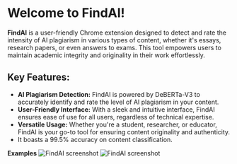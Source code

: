 # Welcome to FindAI!

**FindAI** is a user-friendly Chrome extension designed to detect and rate the intensity of AI plagiarism in various types of content, whether it's essays, research papers, or even answers to exams. This tool empowers users to maintain academic integrity and originality in their work effortlessly.

## Key Features:
- **AI Plagiarism Detection:** FindAI is powered by DeBERTa-V3 to accurately identify and rate the level of AI plagiarism in your content.
- **User-Friendly Interface:** With a sleek and intuitive interface, FindAI ensures ease of use for all users, regardless of technical expertise.
- **Versatile Usage:** Whether you're a student, researcher, or educator, FindAI is your go-to tool for ensuring content originality and authenticity.
- It boasts a 99.5% accuracy on content classification.

**Examples**
![FindAI screenshot]('./images/human.png')
![FindAI screenshot]('./images/gpt.png')
